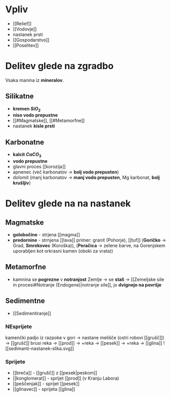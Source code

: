 # Vpliv
- [[Relief]]
- [[Vodovje]]
- nastanek prsti
- [[Gospodarstvo]]
- [[Poselitev]]
# Delitev glede na zgradbo
Vsaka manina iz **mineralov**.
## Silikatne
- **kremen $SiO_2$**
- **niso vodo prepustne**
- [[#Magmatske]], [[#Metamorfne]]
- nastanek **kisle prsti**
## Karbonatne
- **kalcit $CaCO_3$**
- **vodo prepustne**
- glavni proces [[korozija]]
- apnenec (več karbonatov $\rightarrow$ **bolj vodo prepusten**)
- dolomit (manj karbonatov $\rightarrow$ **manj vodo prepusten**, Mg karbonat, **bolj krušljiv**)
# Delitev glede na na nastanek 
## Magmatske
- **golobočine** - strjena [[magma]]
- **predornine** - strnjena [[lava]]
primer: granit (Pohorje), [[tuf]] (**Goričko** $\rightarrow$ Grad, **Smrekovec** (Koroška)), (**Peračica** $\rightarrow$ zelene barve, na Gorenjskem uporabljen kot orkrasni kamen (oboki za vrata))
## Metamorfne
- kamnina se **pogrezne** v **notranjost** Zemlje $\rightarrow$ se **stali** $\rightarrow$ [[Zemeljske sile in procesi#Notranje (Endogene)|notranje sile]], jo **dvignejo na površje**
## Sedimentne
- [[Sedimentiranje]]
### NEsprijete
kamenčki padjo iz razpoke v gori $\rightarrow$ nastane melišče (ostri robovi [[grušč]]) $\rightarrow$ [[grušč]] brusi reka $\rightarrow$ [[prod]] $\rightarrow$ +reka $\rightarrow$ [[pesek]] $\rightarrow$ +reka $\rightarrow$ [[glina]]
![[sedimanti-nastanek-slika.svg]]
### Sprijete
- [[breča]] - [[grušč]] z [[pesek|peskom]]
- [[konglomerat]] - sprijet [[prod]] (v Kranju Labora)
- [[peščenjak]] - sprijet [[pesek]]
- [[glinavec]] - sprijeta [[glina]]
